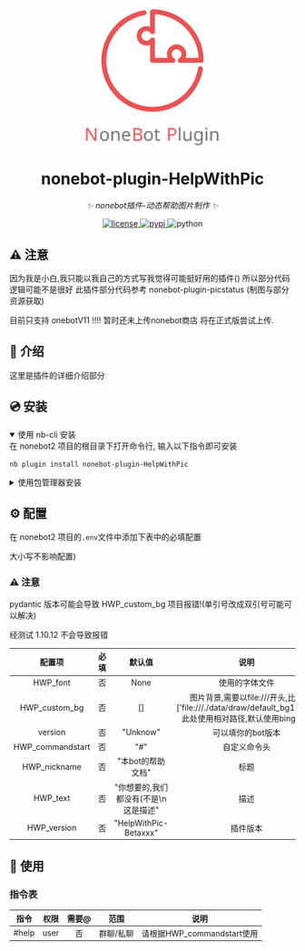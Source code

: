 <div align="center">
  <a href="https://v2.nonebot.dev/store"><img src="https://github.com/cubstaryow/nonebot-plugin-HelpWithPic/blob/master/.github/nbp_logo.png" width="180" height="180" alt="NoneBotPluginLogo"></a>
  <br>
  <p><img src="https://github.com/cubstaryow/nonebot-plugin-HelpWithPic/blob/master/.github/NoneBotPlugin.svg" width="240" alt="NoneBotPluginText"></p>
</div>

<div align="center">

# nonebot-plugin-HelpWithPic

_✨ nonebot插件-动态帮助图片制作 ✨_


<a href="./LICENSE">
    <img src="https://img.shields.io/github/license/cubstaryow/nonebot-plugin-HelpWithPic.svg" alt="license">
</a>
<a href="https://pypi.python.org/pypi/nonebot-plugin-HelpWithPic">
    <img src="https://img.shields.io/pypi/v/nonebot-plugin-HelpWithPic.svg" alt="pypi">
</a>
<img src="https://img.shields.io/badge/python-3.10+-blue.svg" alt="python">

</div>



## ⚠ 注意
因为我是小白,我只能以我自己的方式写我觉得可能挺好用的插件()
所以部分代码逻辑可能不是很好
此插件部分代码参考 nonebot-plugin-picstatus (制图与部分资源获取)

目前只支持 onebotV11 !!!!
暂时还未上传nonebot商店 将在正式版尝试上传.

## 📖 介绍

这里是插件的详细介绍部分

## 💿 安装

<details open>
<summary>使用 nb-cli 安装</summary>
在 nonebot2 项目的根目录下打开命令行, 输入以下指令即可安装

    nb plugin install nonebot-plugin-HelpWithPic

</details>

<details>
<summary>使用包管理器安装</summary>
在 nonebot2 项目的插件目录下, 打开命令行, 根据你使用的包管理器, 输入相应的安装命令

<details>
<summary>pip</summary>

    pip install nonebot-plugin-HelpWithPic
</details>
<details>
<summary>pdm</summary>

    pdm add nonebot-plugin-HelpWithPic
</details>
<details>
<summary>poetry</summary>

    poetry add nonebot-plugin-HelpWithPic
</details>
<details>
<summary>conda</summary>

    conda install nonebot-plugin-HelpWithPic
</details>

打开 nonebot2 项目根目录下的 `pyproject.toml` 文件, 在 `[tool.nonebot]` 部分追加写入

    plugins = ["nonebot_plugin_HelpWithPic"]

</details>

## ⚙️ 配置

在 nonebot2 项目的`.env`文件中添加下表中的必填配置

大小写不影响配置)

### ⚠ 注意
 pydantic 版本可能会导致 HWP_custom_bg 项目报错!(单引号改成双引号可能可以解决)

 经测试 1.10.12 不会导致报错

| 配置项 | 必填 | 默认值 | 说明 |
|:-----:|:----:|:----:|:----:|
| HWP_font | 否 | None | 使用的字体文件 |
| HWP_custom_bg | 否 | [] | 图片背景,需要以file:///开头,比如['file:///./data/draw/default_bg1.png']此处使用相对路径,默认使用bing壁纸 |
| version | 否 | "Unknow" | 可以填你的bot版本 |
| HWP_commandstart | 否 | "#" | 自定义命令头 |
| HWP_nickname | 否 | "本bot的帮助文档" | 标题 |
| HWP_text | 否 | "你想要的,我们都没有(不是\n这是描述" | 描述 |
| HWP_version | 否 | "HelpWithPic-Betaxxx"  | 插件版本 |

## 🎉 使用
### 指令表
| 指令 | 权限 | 需要@ | 范围 | 说明 |
|:-----:|:----:|:----:|:----:|:----:|
| #help | user | 否 | 群聊/私聊 | 请根据HWP_commandstart使用 |
